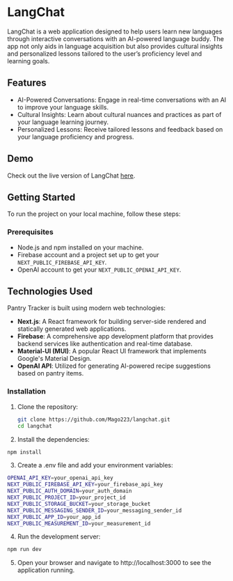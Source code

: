 # LangChat

LangChat is a web application designed to help users learn new languages through interactive conversations with an AI-powered language buddy. The app not only aids in language acquisition but also provides cultural insights and personalized lessons tailored to the user’s proficiency level and learning goals.

## Features

- AI-Powered Conversations: Engage in real-time conversations with an AI to improve your language skills.
- Cultural Insights: Learn about cultural nuances and practices as part of your language learning journey.
- Personalized Lessons: Receive tailored lessons and feedback based on your language proficiency and progress.

## Demo

Check out the live version of LangChat [here](https://pantry-tracker-beta-one.vercel.app/).

## Getting Started

To run the project on your local machine, follow these steps:

### Prerequisites

- Node.js and npm installed on your machine.
- Firebase account and a project set up to get your `NEXT_PUBLIC_FIREBASE_API_KEY`.
- OpenAI account to get your `NEXT_PUBLIC_OPENAI_API_KEY`.

## Technologies Used

Pantry Tracker is built using modern web technologies:

- **Next.js**: A React framework for building server-side rendered and statically generated web applications.
- **Firebase**: A comprehensive app development platform that provides backend services like authentication and real-time database.
- **Material-UI (MUI)**: A popular React UI framework that implements Google's Material Design.
- **OpenAI API**: Utilized for generating AI-powered recipe suggestions based on pantry items.

### Installation

1. Clone the repository:

   ```sh
   git clone https://github.com/Mago223/langchat.git
   cd langchat

   ```

2. Install the dependencies:

```sh
npm install

```

3. Create a .env file and add your environment variables:

```sh
OPENAI_API_KEY=your_openai_api_key
NEXT_PUBLIC_FIREBASE_API_KEY=your_firebase_api_key
NEXT_PUBLIC_AUTH_DOMAIN=your_auth_domain
NEXT_PUBLIC_PROJECT_ID=your_project_id
NEXT_PUBLIC_STORAGE_BUCKET=your_storage_bucket
NEXT_PUBLIC_MESSAGING_SENDER_ID=your_messaging_sender_id
NEXT_PUBLIC_APP_ID=your_app_id
NEXT_PUBLIC_MEASUREMENT_ID=your_measurement_id
```

4. Run the development server:

```sh
npm run dev

```

5. Open your browser and navigate to http://localhost:3000 to see the application running.
